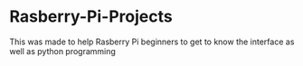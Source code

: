 # Rasberry-Pi-Projects
This was made to help Rasberry Pi beginners to get to know
the interface as well as python programming
